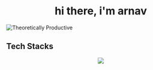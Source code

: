 <h1 align="center">
  hi there, i'm arnav
</h1>

![Theoretically Productive](https://img.shields.io/badge/THEORETICALLY-PRODUCTIVE-blueviolet)


## Tech Stacks

<p align="center">
  <a href="https://skillicons.dev">
    <img src="https://skillicons.dev/icons?i=androidstudio,aws,express,firebase,flask,git,java,js,materialui,matlab,mongodb,nextjs,nodejs,postman,py,raspberrypi,react,unity,vercel,bash&theme=dark&perline=5" />
  </a>
</p>
